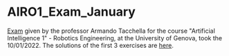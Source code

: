 # AIRO1_Exam_January
[Exam](https://github.com/LoreBene99/AIRO1_Exam_January/blob/main/2022-1-10_AIRO1_Test.pdf) given by the professor Armando Tacchella for the course "Artificial Intelligence 1" - Robotics Engineering, at the University of Genova, took the 10/01/2022. The solutions of the first 3 exercises are [here](https://github.com/LoreBene99/AIRO1_Exam_January/blob/main/Benedetti_Lorenzo.pdf). 
